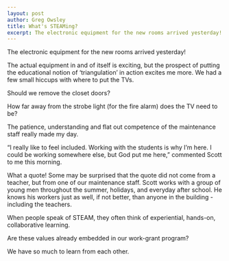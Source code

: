 ```yaml
---
layout: post
author: Greg Owsley
title: What's STEAMing?
excerpt: The electronic equipment for the new rooms arrived yesterday!
---
```

The electronic equipment for the new rooms arrived yesterday! 
 
The actual equipment in and of itself is exciting, but the prospect of putting the educational notion of ‘triangulation’ in action excites me more. We had a few small hiccups with where to put the TVs. 
 
Should we remove the closet doors?
 
How far away from the strobe light (for the fire alarm) does the TV need to be?
 
The patience, understanding and flat out competence of the maintenance staff really made my day. 
 
“I really like to feel included. Working with the students is why I’m here. I could be working somewhere else, but God put me here,” commented Scott to me this morning. 
 
What a quote! Some may be surprised that the quote did not come from a teacher, but from one of our maintenance staff.  Scott works with a group of young men throughout the summer, holidays, and everyday after school.  He knows his workers just as well, if not better, than anyone in the building - including the teachers.
 
When people speak of STEAM, they often think of experiential, hands-on, collaborative learning. 
 
Are these values already embedded in our work-grant program?
 
We have so much to learn from each other.
